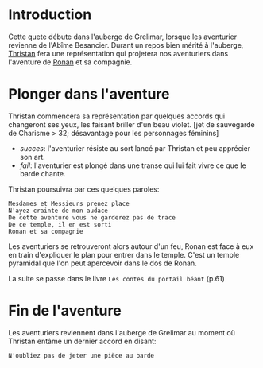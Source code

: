 # Introduction
Cette quete débute dans l'auberge de Grelimar, lorsque les aventurier revienne de l'Abîme Besancier.
Durant un repos bien mérité à l'auberge, [Thristan](../3-Personnages/Thristan.md) fera une représentation qui projetera nos aventuriers dans l'aventure de [Ronan](../3-Personnages/Ronan.md) et sa compagnie.


# Plonger dans l'aventure
Thristan commencera sa représentation par quelques accords qui changeront ses yeux, les faisant briller d'un beau violet.
[jet de sauvegarde de Charisme &gt; 32; désavantage pour les personnages féminins]
- *succes*: l'aventurier résiste au sort lancé par Thristan et peu apprécier son art.
- *fail*: l'aventurier est plongé dans une transe qui lui fait vivre ce que le barde chante.

Thristan poursuivra par ces quelques paroles:
```
Mesdames et Messieurs prenez place
N'ayez crainte de mon audace
De cette aventure vous ne garderez pas de trace
De ce temple, il en est sorti
Ronan et sa compagnie
```

Les aventuriers se retrouveront alors autour d'un feu, Ronan est face à eux en train d'expliquer le plan pour entrer dans le temple.
C'est un temple pyramidal que l'on peut apercevoir dans le dos de Ronan.

La suite se passe dans le livre `Les contes du portail béant` (p.61)

# Fin de l'aventure
Les aventuriers reviennent dans l'auberge de Grelimar au moment où Thristan entâme un dernier accord en disant:
```
N'oubliez pas de jeter une pièce au barde
```

